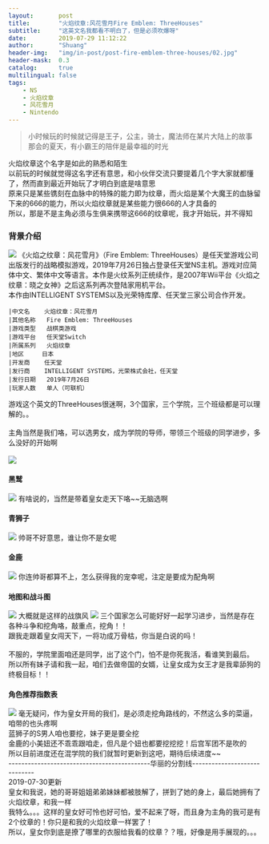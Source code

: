 ```yaml
---
layout:       post
title:        "火焰纹章:风花雪月Fire Emblem: ThreeHouses"
subtitle:     "这英文名我都看不明白了，但是必须吹爆呀"
date:         2019-07-29 11:12:22
author:       "Shuang"
header-img:   "img/in-post/post-fire-emblem-three-houses/02.jpg"
header-mask:  0.3
catalog:      true
multilingual: false
tags:
    - NS
    - 火焰纹章
    - 风花雪月
    - Nintendo
---
```


> 小时候玩的时候就记得是王子，公主，骑士，魔法师在某片大陆上的故事<br/>
> 那会的夏天，有小霸王的陪伴是最幸福的时光<br/>


火焰纹章这个名字是如此的熟悉和陌生<br/>
以前玩的时候就觉得这名字还有意思，和小伙伴交流只要提着几个字大家就都懂了，然而直到最近开始玩了才明白到底是啥意思<br/>
原来只是某些镌刻在血脉中的特殊的能力即为纹章，而火焰是某个大魔王的血脉留下来的666的能力，所以火焰纹章就是某些能力很666的人才具备的<br/>
所以，那是不是主角必须与生俱来携带这666的纹章呢，我才开始玩，并不得知<br/>

### 背景介绍
![](/img/in-post/post-fire-emblem-three-houses/01.jpg)
《火焰之纹章：风花雪月》（Fire Emblem: ThreeHouses）是任天堂游戏公司出版发行的战略模拟游戏，2019年7月26日独占登录任天堂NS主机。游戏对应简体中文、繁体中文等语言。本作是火纹系列正统续作，是2007年Wii平台《火焰之纹章：晓之女神》之后这系列再次登陆家用机平台。</br>
本作由INTELLIGENT SYSTEMS以及光荣特库摩、任天堂三家公司合作开发。<br/>                                 

    |中文名  	火焰纹章：风花雪月
    |其他名称	Fire Emblem: ThreeHouses
    |游戏类型	战棋类游戏
    |游戏平台	任天堂Switch
    |所属系列	火焰纹章
    |地区    	日本
    |开发商  	任天堂
    |发行商  	INTELLIGENT SYSTEMS，光荣株式会社，任天堂
    |发行日期	2019年7月26日
    |玩家人数	单人（可联机）

游戏这个英文的ThreeHouses很迷啊，3个国家，三个学院，三个班级都是可以理解的。。<br/>  
主角当然是我们咯，可以选男女，成为学院的导师，带领三个班级的同学进步，多么没好的开始啊<br/>  
![](/img/in-post/post-fire-emblem-three-houses/04.jpg)
#### 黑鹫
![](/img/in-post/post-fire-emblem-three-houses/05.jpg)
有啥说的，当然是带着皇女走天下咯~~无脑选啊
#### 青狮子
![](/img/in-post/post-fire-emblem-three-houses/06.jpg)
帅哥不好意思，谁让你不是女呢
#### 金鹿
![](/img/in-post/post-fire-emblem-three-houses/07.jpg)
你连帅哥都算不上，怎么获得我的宠幸呢，注定是要成为配角啊
#### 地图和战斗图
![](/img/in-post/post-fire-emblem-three-houses/03.jpg)
大概就是这样的战旗风
![](/img/in-post/post-fire-emblem-three-houses/08.jpg)
三个国家怎么可能好好一起学习进步，当然是存在各种斗争和挖角咯，敲重点，挖角！！<br/>
跟我走跟着皇女闯天下，一将功成万骨枯，你当是白说的吗！<br/>  
不服的，学院里面咱还是同学，出了这个门，怕不是你死我活，看谁笑到最后。<br/>
所以所有妹子请和我一起，咱们去做帝国的女婿，让皇女成为女王才是我辈舔狗的终极目标！！<br/>
#### 角色推荐指数表
![](/img/in-post/post-fire-emblem-three-houses/09.jpg)
毫无疑问，作为皇女开局的我们，是必须走挖角路线的，不然这么多的菜逼，咱带的也头疼啊<br/>
蓝狮子的S男人咱也要挖，妹子更是要全挖<br/>
金鹿的小美妞还不乖乖跟咱走，但凡是个妞也都要挖挖挖！后宫军团不是吹的<br/>
所以目前进度还在混学院的我们就暂时更新到这吧，期待后续进度~~<br/>
--------------------------------------------华丽的分割线-----------------------------<br/>
2019-07-30更新<br/>
皇女和我说，她的哥哥姐姐弟弟妹妹都被肢解了，拼到了她的身上，最后她拥有了火焰纹章，和我一样<br/>
我特么。。。这样的皇女好可怜也好可怕，爱不起来了呀，而且身为主角的我可是有2个纹章的！你只是和我的火焰纹章一样罢了！<br/>
所以，皇女你到底是撩了哪里的衣服给我看的纹章？？哦，好像是用手展现的。。。<br/>
